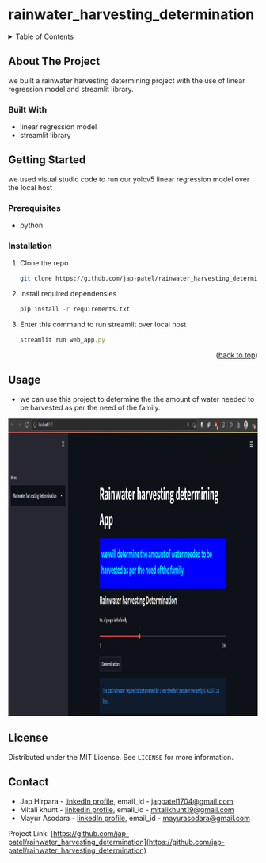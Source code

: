 # rainwater_harvesting_determination

<!-- TABLE OF CONTENTS -->
<details>
  <summary>Table of Contents</summary>
  <ol>
    <li>
      <a href="#about-the-project">About The Project</a>
      <ul>
        <li><a href="#built-with">Built With</a></li>
      </ul>
    </li>
    <li>
      <a href="#getting-started">Getting Started</a>
      <ul>
        <li><a href="#prerequisites">Prerequisites</a></li>
        <li><a href="#installation">Installation</a></li>
      </ul>
    </li>
    <li><a href="#usage">Usage</a></li>
    <li><a href="#license">License</a></li>
    <li><a href="#contact">Contact</a></li>
  </ol>
</details>


<!-- ABOUT THE PROJECT -->
## About The Project

we built a rainwater harvesting determining project with the use of linear regression model and streamlit library.

### Built With

* linear regression model
* streamlit library


<!-- GETTING STARTED -->
## Getting Started

we used visual studio code to run our yolov5 linear regression model over the local host

### Prerequisites

* python

### Installation

1. Clone the repo
   ```sh
   git clone https://github.com/jap-patel/rainwater_harvesting_determination.git
   ```
2. Install required dependensies
   ```sh
   pip install -r requirements.txt
   ```
3. Enter this command to run streamlit over local host
   ```js
   streamlit run web_app.py
   ```

<p align="right">(<a href="#top">back to top</a>)</p>



<!-- USAGE EXAMPLES -->
## Usage

* we can use this project to determine the the amount of water needed to be harvested as per the need of the family.


<img src="Rainwater harvesting Determination.png" alt="Rainwater harvesting Determining image" width="800" height="600"/>   

<!-- LICENSE -->
## License

Distributed under the MIT License. See `LICENSE` for more information.


<!-- CONTACT -->
## Contact

* Jap Hirpara - [linkedIn profile](https://www.linkedin.com/in/jap-hirpara-0b42aa1a1/), email_id - jappatel1704@gmail.com
* Mitali khunt - [linkedIn profile](https://www.linkedin.com/in/mitali-khunt-72a6551b1/), email_id - mitalikhunt19@gmail.com
* Mayur Asodara - [linkedIn profile](https://www.linkedin.com/in/mayur-asodara-366067206), email_id - mayurasodara@gmail.com

Project Link: [https://github.com/jap-patel/rainwater_harvesting_determination](https://github.com/jap-patel/rainwater_harvesting_determination)

